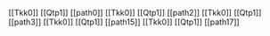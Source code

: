 [[Tkk0]]
[[Qtp1]]
[[path0]]
[[Tkk0]]
[[Qtp1]]
[[path2]]
[[Tkk0]]
[[Qtp1]]
[[path3]]
[[Tkk0]]
[[Qtp1]]
[[path15]]
[[Tkk0]]
[[Qtp1]]
[[path17]]
